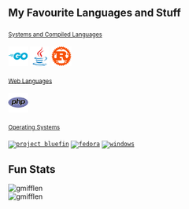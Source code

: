 <div align="left">
  <!-- Favourite Languages and Stuff -->
  <h2>My Favourite Languages and Stuff</h2>

  <p>
    <!-- Systems and Compiled Languages -->
    <sub><ins>Systems and Compiled Languages</ins></sub
    ><br /><br />
    <a href="https://go.dev/" target="_blank" rel="noreferrer">
      <code
        ><img
          src="https://raw.githubusercontent.com/devicons/devicon/54cfe13ac10eaa1ef817a343ab0a9437eb3c2e08/icons/go/go-original-wordmark.svg"
          alt="golang"
          height="40vh" /></code
    ></a>
    <a href="https://www.java.com" target="_blank" rel="noreferrer">
      <code
        ><img
          src="https://raw.githubusercontent.com/devicons/devicon/6910f0503efdd315c8f9b858234310c06e04d9c0/icons/java/java-original.svg"
          alt="java"
          height="40vh" /></code
    ></a>
    <a href="https://www.rust-lang.org" target="_blank" rel="noreferrer">
      <code><img src="rust-original-filled.svg" alt="rust" height="40vh" /></code
    ></a>
  </p>

  <p>
    <!-- Web Languages -->
    <sub><ins>Web Languages</ins></sub
    ><br /><br />
    <a href="https://www.php.net" target="_blank" rel="noreferrer">
      <code
        ><img
          src="https://raw.githubusercontent.com/devicons/devicon/6910f0503efdd315c8f9b858234310c06e04d9c0/icons/php/php-original.svg"
          alt="php"
          height="40vh" /></code
    ></a>
  </p>

  <p>
    <!-- Operating Systems -->
    <sub><ins>Operating Systems</ins></sub
    ><br /><br />
    <a href="https://projectbluefin.io/" target="_blank" rel="noreferrer">
      <code
        ><img
          src="https://raw.githubusercontent.com/ublue-os/bluefin-website/3bc7121406bfd337085444ec100da0aa8f35aa36/public/favicons/favicon.svg"
          alt="project bluefin"
          height="40vh" /></code
    ></a>
    <a href="https://fedoraproject.org/" target="_blank" rel="noreferrer">
      <code
        ><img
          src="https://upload.wikimedia.org/wikipedia/commons/thumb/4/41/Fedora_icon_%282021%29.svg/768px-Fedora_icon_%282021%29.svg.png"
          alt="fedora"
          height="40vh" /></code
    ></a>
    <a href="https://www.microsoft.com/en-us/windows" target="_blank" rel="noreferrer">
      <code
        ><img
          src="https://upload.wikimedia.org/wikipedia/commons/0/0a/Unofficial_Windows_logo_variant_-_2002%E2%80%932012_%28Multicolored%29.svg"
          alt="windows"
          height="40vh" /></code
    ></a>
  </p>

  <!-- GitHub Stats -->
  <h2>Fun Stats</h2>
  <div>
    <img
      src="https://github-readme-stats.vercel.app/api/top-langs?username=gmifflen&show_icons=true&theme=solarized-dark&locale=en&layout=compact"
      alt="gmifflen"
    />
  </div>

  <!-- Profile Views -->
  <div>
    <img src="https://komarev.com/ghpvc/?username=gmifflen&label=Profile%20Views&color=0e75b6&style=flat" alt="gmifflen" />
  </div>
</div>
